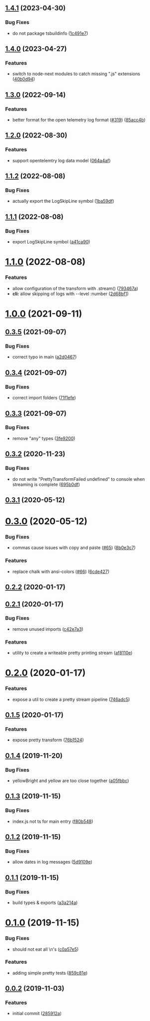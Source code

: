 <a name="1.1.2"></a>
## [1.4.1](https://github.com/blacha/pretty-json-log/compare/v1.4.0...v1.4.1) (2023-04-30)


### Bug Fixes

* do not package tsbuildinfo ([1c491e7](https://github.com/blacha/pretty-json-log/commit/1c491e7527482abf4fc760472a7116151d13dd16))

## [1.4.0](https://github.com/blacha/pretty-json-log/compare/v1.3.0...v1.4.0) (2023-04-27)


### Features

* switch to node-next modules to catch missing ".js" extensions ([40b0d94](https://github.com/blacha/pretty-json-log/commit/40b0d941fc16f70228b4d9a9dc97b399676b581e))

## [1.3.0](https://github.com/blacha/pretty-json-log/compare/v1.2.0...v1.3.0) (2022-09-14)


### Features

* better format for the open telemetry log format ([#319](https://github.com/blacha/pretty-json-log/issues/319)) ([85acc4b](https://github.com/blacha/pretty-json-log/commit/85acc4bf45892c55220e6f3ebcd6170a30fd61a4))

## [1.2.0](https://github.com/blacha/pretty-json-log/compare/v1.1.2...v1.2.0) (2022-08-30)


### Features

* support opentelemtry log data model ([064a4af](https://github.com/blacha/pretty-json-log/commit/064a4afec651fc8eef8682330de8d594fc6f45b6))

## [1.1.2](https://github.com/blacha/pretty-json-log/compare/v1.1.1...v1.1.2) (2022-08-08)


### Bug Fixes

* actually export the LogSkipLine symbol ([1ba59df](https://github.com/blacha/pretty-json-log/commit/1ba59df))



<a name="1.1.1"></a>
## [1.1.1](https://github.com/blacha/pretty-json-log/compare/v1.1.0...v1.1.1) (2022-08-08)


### Bug Fixes

* export LogSkipLine symbol ([a41ca90](https://github.com/blacha/pretty-json-log/commit/a41ca90))



<a name="1.1.0"></a>
# [1.1.0](https://github.com/blacha/pretty-json-log/compare/v1.0.0...v1.1.0) (2022-08-08)


### Features

* allow configuration of the transform with .stream() ([793467a](https://github.com/blacha/pretty-json-log/commit/793467a))
* **cli:** allow skipping of logs with --level :number ([2d68bf1](https://github.com/blacha/pretty-json-log/commit/2d68bf1))



<a name="1.0.0"></a>
# [1.0.0](https://github.com/blacha/pretty-json-log/compare/v0.3.5...v1.0.0) (2021-09-11)



<a name="0.3.5"></a>
## [0.3.5](https://github.com/blacha/pretty-json-log/compare/v0.3.4...v0.3.5) (2021-09-07)


### Bug Fixes

* correct typo in main ([a2d0467](https://github.com/blacha/pretty-json-log/commit/a2d0467))



<a name="0.3.4"></a>
## [0.3.4](https://github.com/blacha/pretty-json-log/compare/v0.3.3...v0.3.4) (2021-09-07)


### Bug Fixes

* correct import folders ([71f1efe](https://github.com/blacha/pretty-json-log/commit/71f1efe))



<a name="0.3.3"></a>
## [0.3.3](https://github.com/blacha/pretty-json-log/compare/v0.3.2...v0.3.3) (2021-09-07)


### Bug Fixes

* remove "any" types ([3fe9200](https://github.com/blacha/pretty-json-log/commit/3fe9200))



<a name="0.3.2"></a>
## [0.3.2](https://github.com/blacha/pretty-json-log/compare/v0.3.1...v0.3.2) (2020-11-23)


### Bug Fixes

* do not write "PrettyTransformFailed undefined" to console when streaming is complete ([695b0df](https://github.com/blacha/pretty-json-log/commit/695b0df))



<a name="0.3.1"></a>
## [0.3.1](https://github.com/blacha/pretty-json-log/compare/v0.3.0...v0.3.1) (2020-05-12)



<a name="0.3.0"></a>
# [0.3.0](https://github.com/blacha/pretty-json-log/compare/v0.2.2...v0.3.0) (2020-05-12)


### Bug Fixes

* commas cause issues with copy and paste ([#65](https://github.com/blacha/pretty-json-log/issues/65)) ([8b0e3c7](https://github.com/blacha/pretty-json-log/commit/8b0e3c7))


### Features

* replace chalk with ansi-colors ([#66](https://github.com/blacha/pretty-json-log/issues/66)) ([6cde427](https://github.com/blacha/pretty-json-log/commit/6cde427))



<a name="0.2.2"></a>
## [0.2.2](https://github.com/blacha/pretty-json-log/compare/v0.2.1...v0.2.2) (2020-01-17)



<a name="0.2.1"></a>
## [0.2.1](https://github.com/blacha/pretty-json-log/compare/v0.2.0...v0.2.1) (2020-01-17)


### Bug Fixes

* remove unused imports ([c42e7a3](https://github.com/blacha/pretty-json-log/commit/c42e7a3))


### Features

* utility to create a writeable pretty printing stream ([af8110e](https://github.com/blacha/pretty-json-log/commit/af8110e))



<a name="0.2.0"></a>
# [0.2.0](https://github.com/blacha/pretty-json-log/compare/v0.1.5...v0.2.0) (2020-01-17)


### Features

* expose a util to create a pretty stream pipeline ([746adc5](https://github.com/blacha/pretty-json-log/commit/746adc5))



<a name="0.1.5"></a>
## [0.1.5](https://github.com/blacha/pretty-json-log/compare/v0.1.4...v0.1.5) (2020-01-17)


### Features

* expose pretty transform ([76b1524](https://github.com/blacha/pretty-json-log/commit/76b1524))



<a name="0.1.4"></a>
## [0.1.4](https://github.com/blacha/pretty-json-log/compare/v0.1.3...v0.1.4) (2019-11-20)


### Bug Fixes

* yellowBright and yellow are too close together ([a05fbbc](https://github.com/blacha/pretty-json-log/commit/a05fbbc))



<a name="0.1.3"></a>
## [0.1.3](https://github.com/blacha/pretty-json-log/compare/v0.1.2...v0.1.3) (2019-11-15)


### Bug Fixes

* index.js not ts for main entry ([f80b548](https://github.com/blacha/pretty-json-log/commit/f80b548))



<a name="0.1.2"></a>
## [0.1.2](https://github.com/blacha/pretty-json-log/compare/v0.1.1...v0.1.2) (2019-11-15)


### Bug Fixes

* allow dates in log messages ([5d9109e](https://github.com/blacha/pretty-json-log/commit/5d9109e))



<a name="0.1.1"></a>
## [0.1.1](https://github.com/blacha/pretty-json-log/compare/v0.1.0...v0.1.1) (2019-11-15)


### Bug Fixes

* build types & exports ([a3a214a](https://github.com/blacha/pretty-json-log/commit/a3a214a))



<a name="0.1.0"></a>
# [0.1.0](https://github.com/blacha/pretty-json-log/compare/v0.0.2...v0.1.0) (2019-11-15)


### Bug Fixes

* should not eat all \n's ([c0a57e5](https://github.com/blacha/pretty-json-log/commit/c0a57e5))


### Features

* adding simple pretty tests ([859c81e](https://github.com/blacha/pretty-json-log/commit/859c81e))



<a name="0.0.2"></a>
## [0.0.2](https://github.com/blacha/pretty-json-log/compare/285912a...v0.0.2) (2019-11-03)


### Features

* initial commit ([285912a](https://github.com/blacha/pretty-json-log/commit/285912a))
